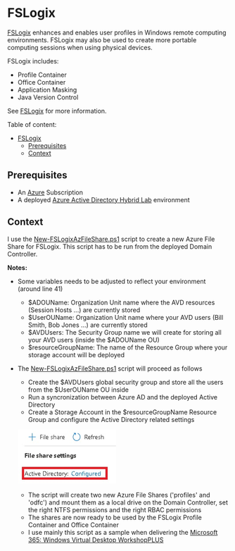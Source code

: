 # FSLogix

[FSLogix]([image.pngimage.png](https://learn.microsoft.com/en-us/fslogix/)) enhances and enables user profiles in Windows remote computing environments. FSLogix may also be used to create more portable computing sessions when using physical devices.

FSLogix includes:

* Profile Container
* Office Container
* Application Masking
* Java Version Control

See [FSLogix](https://docs.microsoft.com/en-us/fslogix/overview) for more information.


Table of content:
- [FSLogix](#fslogix)
  - [Prerequisites](#prerequisites)
  - [Context](#context)


## Prerequisites 

  *   An [Azure](https://portal.azure.com) Subscription
  *   A deployed [Azure Active Directory Hybrid Lab](https://github.com/PeterR-msft/M365AVDWS/tree/master/AAD-Hybrid-Lab) environment


## Context
I use the [New-FSLogixAzFileShare.ps1](New-FSLogixAzFileShare.ps1) script to create a new Azure File Share for FSLogix. This script has to be run from the deployed Domain Controller.

**Notes:**
* Some variables needs to be adjusted to reflect your environment (around line 41)
  * $ADOUName: Organization Unit name where the AVD resources (Session Hosts ...) are currently stored
  * $UserOUName:  Organization Unit name where your AVD users (Bill Smith, Bob Jones ...) are currently stored
  * $AVDUsers: The Security Group name we will  create for storing all your AVD users (inside the $ADOUName OU)
  * $resourceGroupName: The name of the Resource Group where your storage account will be deployed
* The [New-FSLogixAzFileShare.ps1](New-FSLogixAzFileShare.ps1) script will proceed as follows
  * Create the $AVDUsers global security group and store all the users from the $UserOUName OU inside
  * Run a syncronization between Azure AD and the deployed Active Directory
  * Create a Storage Account in the $resourceGroupName Resource Group and configure the Active Directory related settings
  
  ![](docs/fileshare_ad.jpg)
  * The script will create two new Azure File Shares ('profiles' and 'odfc') and mount them as a local drive on the Domain Controller, set the right NTFS permissions and the right RBAC permissions
  * The shares are now ready to be used by the FSLogix Profile Container and Office Container
  * I use mainly this script as a sample when delivering the [Microsoft 365: Windows Virtual Desktop WorkshopPLUS](https://query.prod.cms.rt.microsoft.com/cms/api/am/binary/RE4u9dY)
  